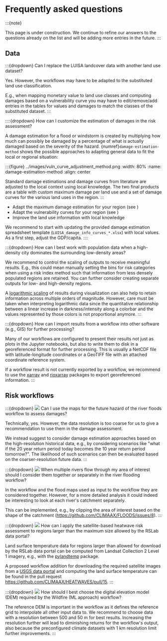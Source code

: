 # Frequently asked questions

:::{note}

This page is under construction. We continue to refine our answers to the questions already on the list and will be adding more entries in the future.
:::


## Data

:::{dropdown} Can I replace the LUISA landcover data with another land use dataset?

Yes.
However, the workflows may have to be adapted to the substituted land use classification.

E.g., when mapping monetary value to land use classes and computing damages based on a vulnerability curve you may have to edit/remove/add entries in the tables for values and damages to match the classes of the substituted dataset.
:::


::::{dropdown} How can I customize the estimation of damages in the risk assessment?

A damage estimation for a flood or windstorm is created by multiplying how much can possibly be damaged by a percentage of what is actually damaged based on the severity of the hazard.
{numref}`damage-estimation-method` shows the possible approaches to adapting general data to fit the local or regional situation:

:::{figure}  ../images/vuln_curve_adjustment_method.png
:width: 80%
:name: damage-estimation-method
:align: center

Standard damage estimations and damage curves from literature are adjusted to the local context using local knowledge.
The two final products are a table with custom maximum damage per land use and a set of damage curves for the various land uses in the region.
:::

- Adapt the maximum damage estimation for your region (see [](./FAQ/maximum_damages.md))
- Adapt the vulnerability curves for your region (see [](./FAQ/vulnerability_curves.md))
- Improve the land use information with local knowledge

We recommend to start with updating the provided damage estimation spreadsheet template (`LUISA_damage_info_curves_*.xlsx`) with local values.
As a first step, adjust the GDP/capita.
::::


:::{dropdown} How can I best work with population data when a high-density city dominates the surrounding low-density areas?
 
We recommend to control the scaling of outputs to receive meaningful results.
E.g., this could mean manually setting the bins for risk categories when using a risk index method such that information from less densely populated regions are retained.
You can further consider creating separate outputs for low- and high-density regions.

A [logarithmic scaling](https://en.wikipedia.org/wiki/Logarithmic_scale) of results during visualization can also help to retain information across multiple orders of magnitude.
However, care must be taken when interpreting logarithmic data since the quantitative relationship between a linear increase in darkness/intensity along a colorbar and the values represented by those colors is not proportional anymore.
:::


:::{dropdown} How can I import results from a workflow into other software (e.g., GIS) for further processing?

Many of our workflows are configured to present their results not just as plots in the Jupyter notebooks, but also to write them to disk in a georeferenced format for further processing.
This is usually a NetCDF file with latitude-longitude coordinates or a GeoTIFF file with an attached coordinate reference system.

If a workflow result is not currently exported by a workflow, we recommend to use the [xarray](https://tutorial.xarray.dev/fundamentals/01.1_io.html) and [rioxarray](https://corteva.github.io/rioxarray/html/examples/examples.html) packages to export georeferenced information.
:::


## Risk workflows

:::{dropdown} <img src="../images/icon_s/icon_s_floods.png" class="hazard-icon"> Can I use the maps for the future hazard of the river floods workflow to assess damages?

Technically, yes.
However, the data resolution is too coarse for us to give a recommendation to use them in the damage assessment.

We instead suggest to consider damage estimation approaches based on the high-resolution historical data, e.g., by considering scenarios like "what if the 20 year return period today becomes the 10 year return period tomorrow?".
The likelihood of such scenarios can then be evaluated based on the coarser-resolution future data.
:::


:::{dropdown} <img src="../images/icon_s/icon_s_floods.png" class="hazard-icon"> When multiple rivers flow through my area of interest should I consider them together or separately in the river flooding workflow?

In the workflow and the flood maps used as input to the workflow they are considered together.
However, for a more detailed analysis it could indeed be interesting to look at each river's catchment separately.

This can be implemented, e.g., by clipping the area of interest based on the shape of the catchment (https://github.com/CLIMAAX/FLOODS/issues/8).
:::


:::{dropdown} <img src="../images/icon_s/icon_s_heatwaves.png" class="hazard-icon"> How can I apply the satellite-based heatwave risk assessment to regions larger than the maximum size allowed by the RSLab data portal?

Land surface temperature data for regions larger than allowed for download by the RSLab data portal can be computed from Landsat Collection 2 Level 1 imagery, e.g., with the [pylandtemp](https://github.com/pylandtemp/pylandtemp) package.

A proposed workflow addition for downloading the required satellite images from a [USGS data portal](https://earthexplorer.usgs.gov/) and computing the land surface temperature can be found in the pull request https://github.com/CLIMAAX/HEATWAVES/pull/15.
:::


:::{dropdown} <img src="../images/icon_s/icon_s_fire.png" class="hazard-icon"> How should I best choose the digital elevation model (DEM) required by the Wildfire (ML approach) workflow?

The reference DEM is important in the workflow as it defines the reference grid to interpolate all other input data to.
We recommend to choose data with a resolution between 500 and 50 m for best results.
Increasing the resolution further will lead to diminishing returns for the workflow's output, also because the preconfigured climate datasets with 1 km resolution limit further improvements.
:::
